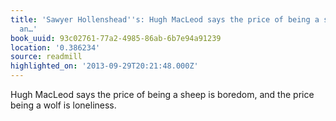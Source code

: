 ```yaml
---
title: 'Sawyer Hollenshead''s: Hugh Mac­Leod says the price of being a sheep is boredom,
  an…'
book_uuid: 93c02761-77a2-4985-86ab-6b7e94a91239
location: '0.386234'
source: readmill
highlighted_on: '2013-09-29T20:21:48.000Z'
---
```


Hugh Mac­Leod says the price of being a sheep is boredom, and the price being a wolf is loneliness.